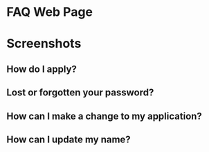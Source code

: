 # FAQ Web Page



# Screenshots



## How do I apply?



## Lost or forgotten your password?



## How can I make a change to my application?



## How can I update my name?



